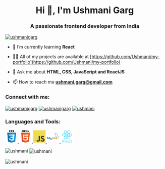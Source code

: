 <h1 align="center">Hi 👋, I'm Ushmani Garg</h1>
<h3 align="center">A passionate frontend developer from India</h3>

<p align="left"> <a href="https://twitter.com/ushmanigarg" target="blank"><img src="https://img.shields.io/twitter/follow/ushmanigarg?logo=twitter&style=for-the-badge" alt="ushmanigarg" /></a> </p>

- 🌱 I’m currently learning **React**

- 👨‍💻 All of my projects are available at [https://github.com/Ushmani/my-portfolio](https://github.com/Ushmani/my-portfolio)

- 💬 Ask me about **HTML, CSS, JavaScript and ReactJS**

- 📫 How to reach me **ushmani.garg@gmail.com**

<h3 align="left">Connect with me:</h3>
<p align="left">
<a href="https://twitter.com/ushmanigarg" target="blank"><img align="center" src="https://raw.githubusercontent.com/rahuldkjain/github-profile-readme-generator/master/src/images/icons/Social/twitter.svg" alt="ushmanigarg" height="30" width="40" /></a>
<a href="https://linkedin.com/in/ushmanigarg" target="blank"><img align="center" src="https://raw.githubusercontent.com/rahuldkjain/github-profile-readme-generator/master/src/images/icons/Social/linked-in-alt.svg" alt="ushmanigarg" height="30" width="40" /></a>
<a href="https://codesandbox.com/ushmani" target="blank"><img align="center" src="https://raw.githubusercontent.com/rahuldkjain/github-profile-readme-generator/master/src/images/icons/Social/codesandbox.svg" alt="ushmani" height="30" width="40" /></a>
</p>

<h3 align="left">Languages and Tools:</h3>
<p align="left"> <a href="https://www.w3schools.com/css/" target="_blank" rel="noreferrer"> <img src="https://raw.githubusercontent.com/devicons/devicon/master/icons/css3/css3-original-wordmark.svg" alt="css3" width="40" height="40"/> </a> <a href="https://www.w3.org/html/" target="_blank" rel="noreferrer"> <img src="https://raw.githubusercontent.com/devicons/devicon/master/icons/html5/html5-original-wordmark.svg" alt="html5" width="40" height="40"/> </a> <a href="https://developer.mozilla.org/en-US/docs/Web/JavaScript" target="_blank" rel="noreferrer"> <img src="https://raw.githubusercontent.com/devicons/devicon/master/icons/javascript/javascript-original.svg" alt="javascript" width="40" height="40"/> </a> <a href="https://www.mysql.com/" target="_blank" rel="noreferrer"> <img src="https://raw.githubusercontent.com/devicons/devicon/master/icons/mysql/mysql-original-wordmark.svg" alt="mysql" width="40" height="40"/> </a> <a href="https://reactjs.org/" target="_blank" rel="noreferrer"> <img src="https://raw.githubusercontent.com/devicons/devicon/master/icons/react/react-original-wordmark.svg" alt="react" width="40" height="40"/> </a> </p>

<p><img align="left" src="https://github-readme-stats.vercel.app/api/top-langs?username=ushmani&show_icons=true&locale=en&layout=compact" alt="ushmani" /></p>

<p>&nbsp;<img align="center" src="https://github-readme-stats.vercel.app/api?username=ushmani&show_icons=true&locale=en" alt="ushmani" /></p>

<p><img align="center" src="https://github-readme-streak-stats.herokuapp.com/?user=ushmani&" alt="ushmani" /></p>
